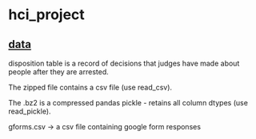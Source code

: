 # hci_project

## [data](https://github.com/justinhchae/hci_project/tree/main/data)

disposition table is a record of decisions that judges have made about people after they are arrested. 

The zipped file contains a csv file (use read_csv). 

The .bz2 is a compressed pandas pickle - retains all column dtypes (use read_pickle).

gforms.csv -> a csv file containing google form responses
